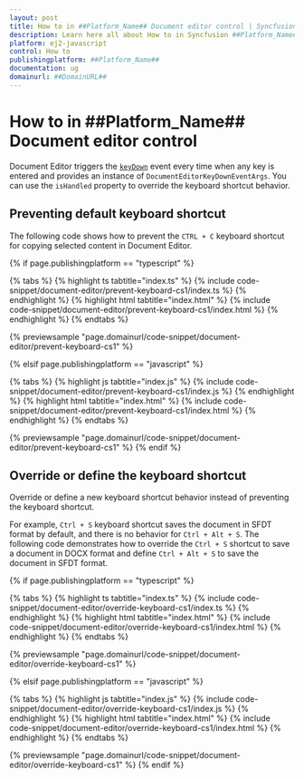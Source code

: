 ```yaml
---
layout: post
title: How to in ##Platform_Name## Document editor control | Syncfusion
description: Learn here all about How to in Syncfusion ##Platform_Name## Document editor control of Syncfusion Essential JS 2 and more.
platform: ej2-javascript
control: How to 
publishingplatform: ##Platform_Name##
documentation: ug
domainurl: ##DomainURL##
---
```


# How to in ##Platform_Name## Document editor control

Document Editor triggers the [`keyDown`](../api/document-editor/documentEditorKeyDownEventArgs/) event every time when any key is entered and provides an instance of `DocumentEditorKeyDownEventArgs`. You can use the `isHandled` property to override the keyboard shortcut behavior.

## Preventing default keyboard shortcut

The following code shows how to prevent the `CTRL + C` keyboard shortcut for copying selected content in Document Editor.

{% if page.publishingplatform == "typescript" %}

 {% tabs %}
{% highlight ts tabtitle="index.ts" %}
{% include code-snippet/document-editor/prevent-keyboard-cs1/index.ts %}
{% endhighlight %}
{% highlight html tabtitle="index.html" %}
{% include code-snippet/document-editor/prevent-keyboard-cs1/index.html %}
{% endhighlight %}
{% endtabs %}
        
{% previewsample "page.domainurl/code-snippet/document-editor/prevent-keyboard-cs1" %}

{% elsif page.publishingplatform == "javascript" %}

{% tabs %}
{% highlight js tabtitle="index.js" %}
{% include code-snippet/document-editor/prevent-keyboard-cs1/index.js %}
{% endhighlight %}
{% highlight html tabtitle="index.html" %}
{% include code-snippet/document-editor/prevent-keyboard-cs1/index.html %}
{% endhighlight %}
{% endtabs %}

{% previewsample "page.domainurl/code-snippet/document-editor/prevent-keyboard-cs1" %}
{% endif %}

## Override or define the keyboard shortcut

Override or define a new keyboard shortcut behavior instead of preventing the keyboard shortcut.

For example, `Ctrl + S` keyboard shortcut saves the document in SFDT format by default, and there is no behavior for `Ctrl + Alt + S`. The following code demonstrates how to override the `Ctrl + S` shortcut to save a document in DOCX format and define `Ctrl + Alt + S` to save the document in SFDT format.

{% if page.publishingplatform == "typescript" %}

 {% tabs %}
{% highlight ts tabtitle="index.ts" %}
{% include code-snippet/document-editor/override-keyboard-cs1/index.ts %}
{% endhighlight %}
{% highlight html tabtitle="index.html" %}
{% include code-snippet/document-editor/override-keyboard-cs1/index.html %}
{% endhighlight %}
{% endtabs %}
        
{% previewsample "page.domainurl/code-snippet/document-editor/override-keyboard-cs1" %}

{% elsif page.publishingplatform == "javascript" %}

{% tabs %}
{% highlight js tabtitle="index.js" %}
{% include code-snippet/document-editor/override-keyboard-cs1/index.js %}
{% endhighlight %}
{% highlight html tabtitle="index.html" %}
{% include code-snippet/document-editor/override-keyboard-cs1/index.html %}
{% endhighlight %}
{% endtabs %}

{% previewsample "page.domainurl/code-snippet/document-editor/override-keyboard-cs1" %}
{% endif %}